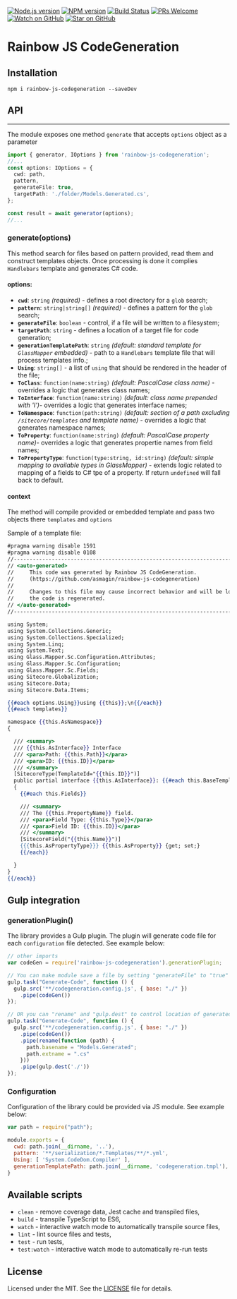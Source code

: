 [![Node.js version][nodejs-badge]][nodejs]
[![NPM version][npm-badge]][npm]
[![Build Status][travis-badge]][travis-ci]
[![PRs Welcome][prs-badge]][prs]
[![Watch on GitHub][github-watch-badge]][github-watch]
[![Star on GitHub][github-star-badge]][github-star]

# Rainbow JS CodeGeneration

## Installation

```
npm i rainbow-js-codegeneration --saveDev
```

## API
---

The module exposes one method `generate` that accepts `options` object as a parameter


``` typescript
import { generator, IOptions } from 'rainbow-js-codegeneration';
//...
const options: IOptions = {
  cwd: path,
  pattern,
  generateFile: true,
  targetPath: './folder/Models.Generated.cs',
};

const result = await generator(options);
//...
```
### generate(options)
This method search for files based on pattern provided, read them and construct templates objects. Once processing is done it complies `Handlebars` template and generates C# code.

#### options:
- **`cwd`**: `string` *(required)* - defines a root directory for a `glob` search;
- **`pattern`**: `string|string[]` *(required)* - defines a pattern for  the `glob` search;
- **`generateFile`**: `boolean` - control, if a file will be written to a filesystem;
- **`targetPath`**: `string` - defines a location of a target file for code generation;
- **`generationTemplatePath`**: `string` *(default: standard template for `GlassMapper` embedded)* -  path to a `Handlebars` template file that will process templates info.;
- **`Using`**: `string[]` - a list of `using` that should be rendered in the header of the file;
- **`ToClass`**: `function(name:string)` *(default: PascalCase class name)* - overrides a logic that generates class names;
- **`ToInterface`**: `function(name:string)` *(default: class name prepended with 'I')*- overrides a logic that generates interface names;
- **`ToNamespace`**: `function(path:string)` *(default: section of a path excluding `/sitecore/templates` and template name)* - overrides a logic that generates namespace names;
- **`ToProperty`**: `function(name:string)` *(default: PascalCase property name)*- overrides a logic that generates propertie names from field names;
- **`ToPropertyType`**: `function(type:string, id:string)` *(default: simple mapping to available types in GlassMapper)* - extends logic related to mapping of a fields to C# tpe of a property. If return `undefined` will fall back to default.

#### context
The method will compile provided or embedded template and pass two objects there `templates` and `options`

Sample of a template file:
``` handlebars
#pragma warning disable 1591
#pragma warning disable 0108
//------------------------------------------------------------------------------
// <auto-generated>
//     This code was generated by Rainbow JS CodeGeneration.
//     (https://github.com/asmagin/rainbow-js-codegeneration)
//
//     Changes to this file may cause incorrect behavior and will be lost if
//     the code is regenerated.
// </auto-generated>
//------------------------------------------------------------------------------

using System;
using System.Collections.Generic;
using System.Collections.Specialized;
using System.Linq;
using System.Text;
using Glass.Mapper.Sc.Configuration.Attributes;
using Glass.Mapper.Sc.Configuration;
using Glass.Mapper.Sc.Fields;
using Sitecore.Globalization;
using Sitecore.Data;
using Sitecore.Data.Items;

{{#each options.Using}}using {{this}};\n{{/each}}
{{#each templates}}

namespace {{this.AsNamespace}}
{

  /// <summary>
  /// {{this.AsInterface}} Interface
  /// <para>Path: {{this.Path}}</para>
  /// <para>ID: {{this.ID}}</para>
  /// </summary>
  [SitecoreType(TemplateId="{{this.ID}}")]
  public partial interface {{this.AsInterface}}: {{#each this.BaseTemplates}}{{this.AsInterface}}, {{/each}}IGlassBase
  {
    {{#each this.Fields}}

    /// <summary>
    /// The {{this.PropertyName}} field.
    /// <para>Field Type: {{this.Type}}</para>
    /// <para>Field ID: {{this.ID}}</para>
    /// </summary>
    [SitecoreField("{{this.Name}}")]
    {{{this.AsPropertyType}}} {{this.AsProperty}} {get; set;}
    {{/each}}

  }
}
{{/each}}
```

## Gulp integration
### generationPlugin()
The library provides a Gulp plugin. The plugin will generate code file for each `configuration` file detected. See example below:

``` js
// other imports
var codeGen = require('rainbow-js-codegeneration').generationPlugin;

// You can make module save a file by setting "generateFile" to "true" and defining "targetPath"
gulp.task("Generate-Code", function () {
  gulp.src('**/codegeneration.config.js', { base: "./" })
    .pipe(codeGen())
});

// OR you can "rename" and "gulp.dest" to control location of generated file
gulp.task("Generate-Code", function () {
  gulp.src('**/codegeneration.config.js', { base: "./" })
    .pipe(codeGen())
    .pipe(rename(function (path) {
      path.basename = "Models.Generated";
      path.extname = ".cs"
    }))
    .pipe(gulp.dest('./'))
});
```

### Configuration
Configuration of the library could be provided via JS module. See example below:
``` js
var path = require("path");

module.exports = {
  cwd: path.join(__dirname, '..'),
  pattern: '**/serialization/*.Templates/**/*.yml',
  Using: [ 'System.CodeDom.Compiler' ],
  generationTemplatePath: path.join(__dirname, 'codegeneration.tmpl'),
}
```

## Available scripts

+ `clean` - remove coverage data, Jest cache and transpiled files,
+ `build` - transpile TypeScript to ES6,
+ `watch` - interactive watch mode to automatically transpile source files,
+ `lint` - lint source files and tests,
+ `test` - run tests,
+ `test:watch` - interactive watch mode to automatically re-run tests

## License
Licensed under the MIT. See the [LICENSE](https://github.com/asmagin/rainbow-js-codegeneration/blob/master/LICENSE) file for details.

[dependencies-badge]: https://david-dm.org/asmagin/rainbow-js-codegeneration/dev-status.svg
[dependencies]: https://david-dm.org/asmagin/rainbow-js-codegeneration?type=dev
[nodejs-badge]: https://img.shields.io/badge/node->=%206.9.0-blue.svg
[nodejs]: https://nodejs.org/dist/latest-v6.x/docs/api/
[npm-badge]: https://img.shields.io/badge/npm->=%203.10.8-blue.svg
[npm]: https://docs.npmjs.com/
[travis-badge]: https://travis-ci.org/asmagin/rainbow-js-codegeneration.svg?branch=master
[travis-ci]: https://travis-ci.org/asmagin/rainbow-js-codegeneration
[typescript]: https://www.typescriptlang.org/
[typescript-25]: https://github.com/Microsoft/TypeScript/wiki/What's-new-in-TypeScript#typescript-25
[license]: https://github.com/asmagin/rainbow-js-codegeneration/blob/master/LICENSE
[prs-badge]: https://img.shields.io/badge/PRs-welcome-brightgreen.svg
[prs]: http://makeapullrequest.com
[github-watch-badge]: https://img.shields.io/github/watchers/asmagin/rainbow-js-codegeneration.svg?style=social
[github-watch]: https://github.com/asmagin/rainbow-js-codegeneration/watchers
[github-star-badge]: https://img.shields.io/github/stars/asmagin/rainbow-js-codegeneration.svg?style=social
[github-star]: https://github.com/asmagin/rainbow-js-codegeneration/stargazers
[jest]: https://facebook.github.io/jest/
[tslint]: https://palantir.github.io/tslint/
[tslint-microsoft-contrib]: https://github.com/Microsoft/ttslint-microsoft-contrib
